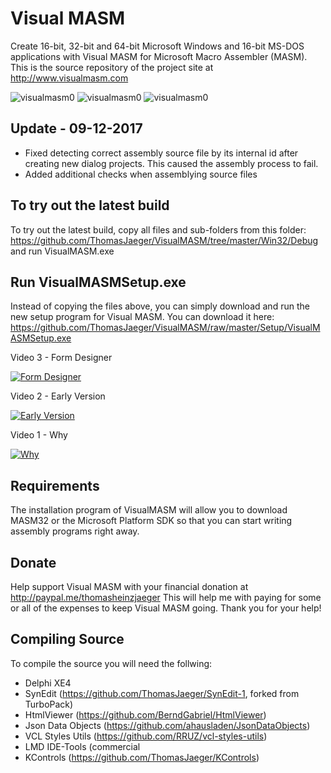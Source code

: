 Visual MASM
===========
Create 16-bit, 32-bit and 64-bit Microsoft Windows and 16-bit MS-DOS applications with Visual MASM for Microsoft Macro Assembler (MASM). This is the source repository of the project site at http://www.visualmasm.com

![visualmasm0](https://user-images.githubusercontent.com/1396719/28137588-d82801a6-671b-11e7-99e6-876f35f4dd55.png)
![visualmasm0](https://user-images.githubusercontent.com/1396719/28137590-d82dee0e-671b-11e7-8f03-84b82cd18d87.png)
![visualmasm0](https://user-images.githubusercontent.com/1396719/28137589-d82d453a-671b-11e7-8ec4-48a8bacc2cc9.png)

Update - 09-12-2017
-------------------
- Fixed detecting correct assembly source file by its internal id after creating new dialog projects. This caused
  the assembly process to fail.
- Added additional checks when assemblying source files

To try out the latest build
---------------------------
To try out the latest build, copy all files and sub-folders from this folder:
https://github.com/ThomasJaeger/VisualMASM/tree/master/Win32/Debug
and run VisualMASM.exe

Run VisualMASMSetup.exe
-----------------------
Instead of copying the files above, you can simply download and run the new setup program
for Visual MASM. You can download it here:
https://github.com/ThomasJaeger/VisualMASM/raw/master/Setup/VisualMASMSetup.exe

Video 3 - Form Designer

[![Form Designer](https://img.youtube.com/vi/tsIvckVAdKk/0.jpg)](https://www.youtube.com/watch?v=tsIvckVAdKk)

Video 2 - Early Version

[![Early Version](https://img.youtube.com/vi/YgQFvElx9dA/0.jpg)](https://www.youtube.com/watch?v=YgQFvElx9dA)

Video 1 - Why

[![Why](https://img.youtube.com/vi/GnaeTDGWEzA/0.jpg)](https://www.youtube.com/watch?v=GnaeTDGWEzA)

Requirements
------------
The installation program of VisualMASM will allow you to download MASM32 or the Microsoft Platform SDK so that you can start writing assembly programs right away.

Donate
------
Help support Visual MASM with your financial donation at http://paypal.me/thomasheinzjaeger
This will help me with paying for some or all of the expenses to keep Visual MASM going.
Thank you for your help!

Compiling Source
----------------
To compile the source you will need the follwing:
- Delphi XE4
- SynEdit (https://github.com/ThomasJaeger/SynEdit-1, forked from TurboPack)
- HtmlViewer (https://github.com/BerndGabriel/HtmlViewer)
- Json Data Objects (https://github.com/ahausladen/JsonDataObjects)
- VCL Styles Utils (https://github.com/RRUZ/vcl-styles-utils)
- LMD IDE-Tools (commercial
- KControls (https://github.com/ThomasJaeger/KControls)
